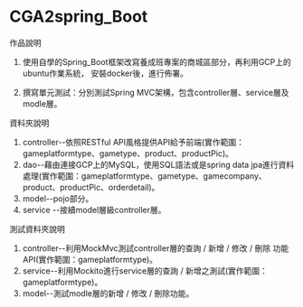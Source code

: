 # CGA2spring_Boot




作品說明
1. 使用自學的Spring_Boot框架改寫養成班專案的商城區部分，再利用GCP上的ubuntu作業系統，
安裝docker後，進行佈署。


2. 撰寫單元測試：分別測試Spring MVC架構，包含controller層、service層及modle層。




資料夾說明
1. controller--依照RESTful API風格提供API給予前端(實作範圍：gameplatformtype、gametype、product、productPic)。
2. dao--藉由連接GCP上的MySQL，使用SQL語法或是spring data jpa進行資料處理(實作範圍：gameplatformtype、gametype、gamecompany、product、productPic、orderdetail)。
3. model--pojo部分。
4. service --接續model層級controller層。




測試資料夾說明
1. controller--利用MockMvc測試controller層的查詢 / 新增 / 修改 / 刪除 功能 API(實作範圍：gameplatformtype)。
2. service--利用Mockito進行service層的查詢 / 新增之測試(實作範圍：gameplatformtype)。
3. model--測試modle層的新增 / 修改 / 刪除功能。
